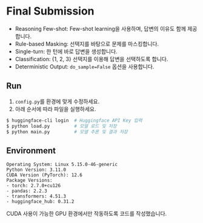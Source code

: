 # Final Submission

- Reasoning Few-shot: Few-shot learning을 사용하며, 답변의 이유도 함께 제공합니다.
- Rule-based Masking: 선택지를 바탕으로 문제를 마스킹합니다.
- Single-turn: 한 턴에 바로 답변을 생성합니다.
- Classification: {1, 2, 3} 선택지를 이용해 답변을 선택하도록 합니다.
- Deterministic Output: `do_sample=False` 옵션을 사용합니다.

## Run

1. `config.py`를 환경에 맞게 수정하세요.
2. 아래 순서에 따라 파일을 실행하세요.

```sh
$ huggingface-cli login  # Huggingface API Key 입력
$ python load.py         # 모델 로드 및 저장
$ python main.py         # 모델 추론 및 결과 저장
```

## Environment

```text
Operating System: Linux 5.15.0-46-generic
Python Version: 3.11.0
CUDA Version (PyTorch): 12.6
Package Versions:
- torch: 2.7.0+cu126
- pandas: 2.2.3
- transformers: 4.51.3
- huggingface_hub: 0.31.2
```

CUDA 사용이 가능한 GPU 환경에서만 작동하도록 코드를 작성했습니다.
